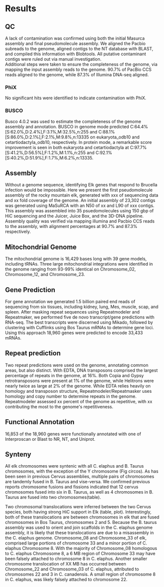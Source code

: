 # Results


## QC
A lack of contamination was confirmed using both the initial Masurca assembly and final pseudomolecule assembly.  We aligned the Pacbio subreads to the genome, aligned contigs to the NT database with BLAST, and compiled this information with Blobtools.  All putative contaminant contigs were ruled out via manual investigation.  
Additional steps were taken to ensure the completeness of the genome, via mapping the input assembly reads to the genome.  90.7% of PacBio CCS reads aligned to the genome, while 87.3% of Illumina DNA-seq aligned.
### PhiX
No significant hits were identified to indicate contamination with PhiX.

### BUSCO
Busco 4.0.2 was used to estimate the completeness of the genome assembly and annotation. BUSCO in genome mode predicted C:64.4%[S:62.0%,D:2.4%],F:3.1%,M:32.5%,n:255 and C:88.1%[S:86.0%,D:2.1%],F:2.1%,M:9.8%,n:13335 on eukaryota_odb10 and cetartiodactyla_odb10, respectively.  In protein mode, a remarkable score improvement is seen in both eukaryota and cetartiodactyla at C:97.7%[S:41.2%,D:56.5%],F:1.2%,M:1.1%,n:255 and C:92.1%[S:40.2%,D:51.9%],F:1.7%,M:6.2%,n:13335.

## Assembly
Without a genome sequence, identifying Elk genes that respond to Brucella infection would be impossible. Here we present the first pseudomolecule assembly of the rocky mountain elk, generated with xxx of sequencing data and xx fold coverage of the genome. An initial assembly of 23,302 contigs was generated using MaSuRCA with an N50 of xx and L90 of xxx contigs. This assembly was assembled into 35 psuedomolecules using 150 gbp of HiC sequencing and the Juicer, Juice Box, and the 3D-DNA pipeline. Assembly quality was verified via mapping illumina and Pacbio CCS reads to the assembly, with alignment percentages at 90.7% and 87.3% respectively.   


## Mitochondrial Genome

The mitochondrial genome is 16,429 bases long with 39 gene models, including tRNAs.  Three large mitochondrial integrations were identified in the genome ranging from 93-99% identical on Chromosome_02, Chromosome_12, and Chromosome_23.

## Gene Prediction
For gene annotation we generated 1.5 billion paired end reads of sequencing from six tissues, including kidney, lung, Mes, muscle, scap, and spleen. After masking repeat sequences using Repeatmodeler and Repeatmaker, we performed five de novo transcript/gene predictions with RNA-seq. The best transcripts were discerned using Mikado, followed by clustering with Cufflinks using Bos Taurus mRNAs to determine gene loci. Using this approach 18,960 genes were predicted to encode 33,433 mRNAs.

## Repeat prediction
Two repeat predictions were used on the genome, annotating common areas, but also distinct.  With EDTA, DNA transposons comprised the largest percentage of repeats in the genome, at 16%. Both Copia and Gypsy retrotransposons  were present at 1% of the genome, while Helitrons were nearly twice as large at 2% of the genome. While EDTA relies heavily on homology and transposon structure, Repeatmodeler/Repeatmasker uses homology and copy number to determine repeats in the genome.  Repeatmodeler  assessed xx percent of the genome as repetitive, with xx contributing the most to the genome's repetitiveness.

## Functional Annotation
16,853 of the 18,960 genes were functionally annotated with one of Interproscan or Blast to NR, NT, and Uniprot.  
## Synteny
All elk chromosomes were syntenic with all C. elaphus and B. Taurus chromosomes, with the exception of the Y chromosome (Fig circos). As has been seen in previous Cervus assemblies,  multiple pairs of chromosomes are tandemly fused in B. Taurus and vise-versa.  We confirmed previous reports chromosome fusions and fissions indicated that 12 cervus chromosomes fused into six in B. Taurus, as well as 4 chromosomes in B. Taurus are fused into two chromosomes(table).  

Two chromosomal translocations were inferred between the two Cervus species, both having strong HiC support in Elk (table, plot). Interestingly, both of these translocations are between chromosomes in elk that are fused chromosomes in Bos Taurus, chromosomes 2 and 5. Because the B. taurus assembly was used to orient and join scaffolds in the C. elaphus genome assembly, it is likely that these translocations are due to a misassembly in the C. elaphus genome. Chromosome_08 and Chromosome_33 of elk, comprised large portions of chromosome 33 and a minor portion of C. elaphus Chromosome 8. With the majority of Chromosome_08 homologous to C. elaphus Chromosome 8, a 6 MB region of Chromosome 33 may have been falsely attached to chromosome 8 in C. elaphus.  Another smaller chromosome translocation of XX MB has occurred between Chromosome_22 and Chromosome_03  of C. elaphus, attributed to chromosomes 22 and 3 in C. canadensis.  A small region of chromosome 8 in C. elaphus, was likely falsely attached to chromosome 22.   
